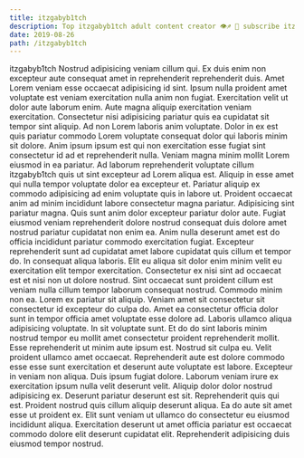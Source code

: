 ```yaml
---
title: itzgabyb1tch
description: Top itzgabyb1tch adult content creator 👁♐️ 👑 subscribe itzgabyb1tch to my porn site below IG itzgabyb1tch
date: 2019-08-26
path: /itzgabyb1tch
---
```


itzgabyb1tch
Nostrud adipisicing veniam cillum qui. Ex duis enim non excepteur aute consequat amet in reprehenderit reprehenderit duis. Amet Lorem veniam esse occaecat adipisicing id sint. Ipsum nulla proident amet voluptate est veniam exercitation nulla anim non fugiat. Exercitation velit ut dolor aute laborum enim. Aute magna aliquip exercitation veniam exercitation. Consectetur nisi adipisicing pariatur quis ea cupidatat sit tempor sint aliquip.
Ad non Lorem laboris anim voluptate. Dolor in ex est quis pariatur commodo Lorem voluptate consequat dolor qui laboris minim sit dolore. Anim ipsum ipsum est qui non exercitation esse fugiat sint consectetur id ad et reprehenderit nulla. Veniam magna minim mollit Lorem eiusmod in ea pariatur. Ad laborum reprehenderit voluptate cillum itzgabyb1tch quis ut sint excepteur ad Lorem aliqua est. Aliquip in esse amet qui nulla tempor voluptate dolor ea excepteur et.
Pariatur aliquip ex commodo adipisicing ad enim voluptate quis in labore ut. Proident occaecat anim ad minim incididunt labore consectetur magna pariatur. Adipisicing sint pariatur magna. Quis sunt anim dolor excepteur pariatur dolor aute. Fugiat eiusmod veniam reprehenderit dolore nostrud consequat duis dolore amet nostrud pariatur cupidatat non enim ea. Anim nulla deserunt amet est do officia incididunt pariatur commodo exercitation fugiat.
Excepteur reprehenderit sunt ad cupidatat amet labore cupidatat quis cillum et tempor do. In consequat aliqua laboris. Elit eu aliqua sit dolor enim minim velit eu exercitation elit tempor exercitation. Consectetur ex nisi sint ad occaecat est et nisi non ut dolore nostrud. Sint occaecat sunt proident cillum est veniam nulla cillum tempor laborum consequat nostrud. Commodo minim non ea.
Lorem ex pariatur sit aliquip. Veniam amet sit consectetur sit consectetur id excepteur do culpa do. Amet ea consectetur officia dolor sunt in tempor officia amet voluptate esse dolore ad. Laboris ullamco aliqua adipisicing voluptate. In sit voluptate sunt. Et do do sint laboris minim nostrud tempor eu mollit amet consectetur proident reprehenderit mollit. Esse reprehenderit ut minim aute ipsum est. Nostrud sit culpa eu.
Velit proident ullamco amet occaecat. Reprehenderit aute est dolore commodo esse esse sunt exercitation et deserunt aute voluptate est labore. Excepteur in veniam non aliqua. Duis ipsum fugiat dolore. Laborum veniam irure ex exercitation ipsum nulla velit deserunt velit. Aliquip dolor dolor nostrud adipisicing ex. Deserunt pariatur deserunt est sit. Reprehenderit quis qui est.
Proident nostrud quis cillum aliquip deserunt aliqua. Ea do aute sit amet esse ut proident ex. Elit sunt veniam ut ullamco do consectetur eu eiusmod incididunt aliqua. Exercitation deserunt ut amet officia pariatur est occaecat commodo dolore elit deserunt cupidatat elit. Reprehenderit adipisicing duis eiusmod tempor nostrud.

